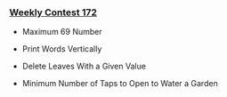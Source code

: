 ### [Weekly Contest 172](https://leetcode.com/contest/weekly-contest-172)

- Maximum 69 Number

- Print Words Vertically

- Delete Leaves With a Given Value

- Minimum Number of Taps to Open to Water a Garden
